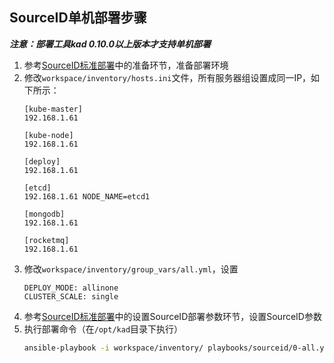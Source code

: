 ## SourceID单机部署步骤

***注意：部署工具kad 0.10.0以上版本才支持单机部署***

1. 参考[SourceID标准部署](docs/ruijie/sourceid/getting-started.md)中的准备环节，准备部署环境
1. 修改`workspace/inventory/hosts.ini`文件，所有服务器组设置成同一IP，如下所示：
    ```
    [kube-master]
    192.168.1.61

    [kube-node]
    192.168.1.61

    [deploy]
    192.168.1.61

    [etcd]
    192.168.1.61 NODE_NAME=etcd1

    [mongodb]
    192.168.1.61

    [rocketmq]
    192.168.1.61
    ```
1. 修改`workspace/inventory/group_vars/all.yml`，设置
    ```
    DEPLOY_MODE: allinone
    CLUSTER_SCALE: single
    ```
1. 参考[SourceID标准部署](docs/ruijie/sourceid/getting-started.md)中的设置SourceID部署参数环节，设置SourceID参数
1. 执行部署命令（在`/opt/kad`目录下执行）
   ```bash
   ansible-playbook -i workspace/inventory/ playbooks/sourceid/0-all.yml -k
   ```